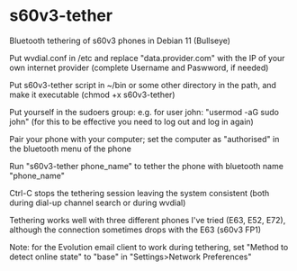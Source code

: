 # s60v3-tether
Bluetooth tethering of s60v3 phones in Debian 11 (Bullseye)

Put wvdial.conf in /etc and replace "data.provider.com" with the IP of your own internet provider (complete Username and Paswword, if needed)

Put s60v3-tether script in ~/bin or some other directory in the path, and make it executable (chmod +x s60v3-tether)

Put yourself in the sudoers group: e.g. for user john: "usermod -aG sudo john" (for this to be effective you need to log out and log in again)

Pair your phone with your computer; set the computer as "authorised" in the bluetooth menu of the phone

Run "s60v3-tether phone_name" to tether the phone with bluetooth name "phone_name"

Ctrl-C stops the tethering session leaving the system consistent (both during dial-up channel search or during wvdial)

Tethering works well with three different phones I've tried (E63, E52, E72), although the connection sometimes drops with the E63 (s60v3 FP1)

Note: for the Evolution email client to work during tethering, set "Method to detect online state" to "base" in "Settings>Network Preferences" 
